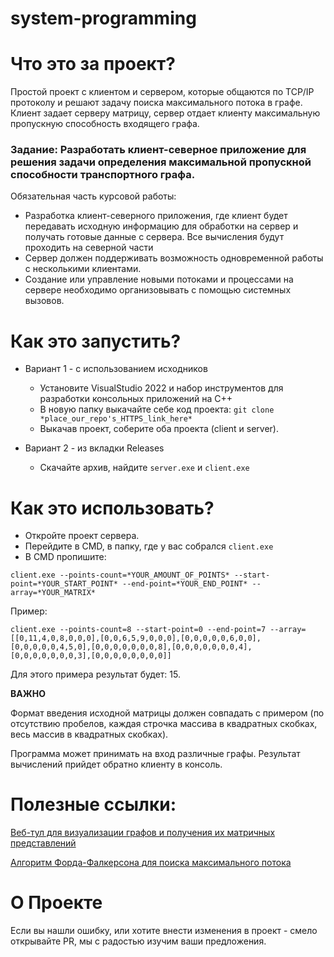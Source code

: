 # system-programming
# Что это за проект?
Простой проект с клиентом и сервером, которые общаются по TCP/IP протоколу и решают задачу поиска максимального потока в графе.
Клиент задает серверу матрицу, сервер отдает клиенту максимальную пропускную способность входящего графа.


### Задание: Разработать клиент-северное приложение для решения задачи определения максимальной пропускной способности транспортного графа.
Обязательная часть курсовой работы:
* Разработка клиент-северного приложения, где клиент будет передавать
исходную информацию для обработки на сервер и получать готовые данные с
сервера. Все вычисления будут проходить на северной части
* Сервер должен поддерживать возможность одновременной работы с
несколькими клиентами.
* Создание или управление новыми потоками и процессами на сервере
необходимо организовывать с помощью системных вызовов.
# Как это запустить?
+ Вариант 1 - с использованием исходников

  + Установите VisualStudio 2022 и набор инструментов для разработки консольных приложений на C++
  + В новую папку выкачайте себе код проекта: ``` git clone *place_our_repo's_HTTPS_link_here* ```
  + Выкачав проект, соберите оба проекта (client и server).

+ Вариант 2 - из вкладки Releases

  + Скачайте архив, найдите ```server.exe``` и ```client.exe```
# Как это использовать?

 + Откройте проект сервера.
 + Перейдите в CMD, в папку, где у вас собрался ``` client.exe ```
 + В CMD пропишите: 
```
client.exe --points-count=*YOUR_AMOUNT_OF_POINTS* --start-point=*YOUR_START_POINT* --end-point=*YOUR_END_POINT* --array=*YOUR_MATRIX*
```
Пример:
```
client.exe --points-count=8 --start-point=0 --end-point=7 --array=[[0,11,4,0,8,0,0,0],[0,0,6,5,9,0,0,0],[0,0,0,0,0,6,0,0],[0,0,0,0,0,4,5,0],[0,0,0,0,0,0,0,8],[0,0,0,0,0,0,0,4],[0,0,0,0,0,0,0,3],[0,0,0,0,0,0,0,0]]
```
Для этого примера результат будет: 15.

**ВАЖНО**

Формат введения исходной матрицы должен совпадать с примером (по отсутствию пробелов, каждая строчка массива в квадратных скобках, весь массив в квадратных скобках).

Программа может принимать на вход различные графы. Результат вычислений прийдет обратно клиенту в консоль.

# Полезные ссылки:

[Веб-тул для визуализации графов и получения их матричных представлений](https://graphonline.ru/en/?graph=oSVlzWEiSgDZuhsP) 

[Алгоритм Форда-Фалкерсона для поиска максимального потока](https://www.geeksforgeeks.org/ford-fulkerson-algorithm-for-maximum-flow-problem/)

# О Проекте

Если вы нашли ошибку, или хотите внести изменения в проект - смело открывайте PR, мы с радостью изучим ваши предложения.


